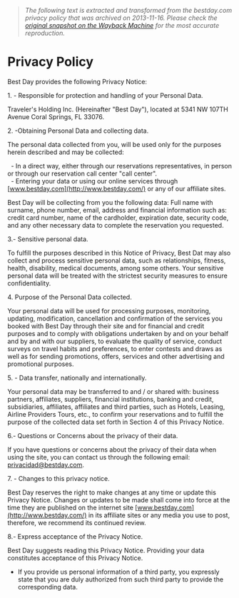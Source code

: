 > *The following text is extracted and transformed from the bestday.com privacy policy that was archived on 2013-11-16. Please check the [original snapshot on the Wayback Machine](https://web.archive.org/web/20131116121507id_/http%3A//www.bestday.com/Privacy) for the most accurate reproduction.*

# Privacy Policy

Best Day provides the following Privacy Notice:

1\. - Responsible for protection and handling of your Personal Data.

Traveler's Holding Inc. (Hereinafter "Best Day"), located at 5341 NW 107TH Avenue Coral Springs, FL 33076.

2\. -Obtaining Personal Data and collecting data.

The personal data collected from you, will be used only for the purposes herein described and may be collected:

  \- In a direct way, either through our reservations representatives, in person or through our reservation call center "call center".  
  \- Entering your data or using our online services through [www.bestday.com](http://www.bestday.com/) or any of our affiliate sites. 

Best Day will be collecting from you the following data: Full name with surname, phone number, email, address and financial information such as: credit card number, name of the cardholder, expiration date, security code, and any other necessary data to complete the reservation you requested.

3.- Sensitive personal data.

To fulfill the purposes described in this Notice of Privacy, Best Dat may also collect and process sensitive personal data, such as relationships, fitness, health, disability, medical documents, among some others. Your sensitive personal data will be treated with the strictest security measures to ensure confidentiality.

4\. Purpose of the Personal Data collected.

Your personal data will be used for processing purposes, monitoring, updating, modification, cancellation and confirmation of the services you booked with Best Day through their site and for financial and credit purposes and to comply with obligations undertaken by and on your behalf and by and with our suppliers, to evaluate the quality of service, conduct surveys on travel habits and preferences, to enter contests and draws as well as for sending promotions, offers, services and other advertising and promotional purposes.

5\. - Data transfer, nationally and internationally.

Your personal data may be transferred to and / or shared with: business partners, affiliates, suppliers, financial institutions, banking and credit, subsidiaries, affiliates, affiliates and third parties, such as Hotels, Leasing, Airline Providers Tours, etc., to confirm your reservations and to fulfill the purpose of the collected data set forth in Section 4 of this Privacy Notice.

6.- Questions or Concerns about the privacy of their data.

If you have questions or concerns about the privacy of their data when using the site, you can contact us through the following email: [privacidad@bestday.com](mailto:privacidad@bestday.com).

7\. - Changes to this privacy notice.

Best Day reserves the right to make changes at any time or update this Privacy Notice. Changes or updates to be made shall come into force at the time they are published on the internet site [www.bestday.com](http://www.bestday.com/) in its affiliate sites or any media you use to post, therefore, we recommend its continued review.

8.- Express acceptance of the Privacy Notice.

Best Day suggests reading this Privacy Notice. Providing your data constitutes acceptance of this Privacy Notice.

* If you provide us personal information of a third party, you expressly state that you are duly authorized from such third party to provide the corresponding data.
